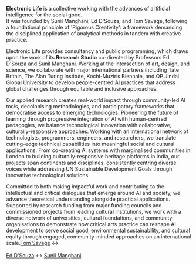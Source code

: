 <b>Electronic Life</b> is a collective working with the advances of artificial intelligence for the social good.  
It was founded by Sunil Manghani, Ed D'Souza, and Tom Savage, following a foundational principle of 'Rigorous Creativity': a framework demanding the disciplined application of analytical methods in tandem with creative practice. 

Electronic Life provides consultancy and public programming, which draws upon the work of its <b>Research Studio</b> co-directed by Professors Ed D'Souza and Sunil Manghani. Working at the intersection of art, design, and science, we collaborate with major international partners including Tate Britain, The Alan Turing Institute, Kochi-Muziris Biennale, and OP Jindal Global University to develop people-centred AI practices that address global challenges through equitable and inclusive approaches.

Our applied research creates real-world impact through community-led AI tools, decolonising methodologies, and participatory frameworks that democratise access to emerging technologies. Pioneering the future of learning through progressive integration of AI with human-centred pedagogies, we balance technological innovation with collaborative, culturally-responsive approaches. Working with an international network of technologists, programmers, engineers, and researchers, we translate cutting-edge technical capabilities into meaningful social and cultural applications. From co-creating AI systems with marginalised communities in London to building culturally-responsive heritage platforms in India, our projects span continents and disciplines, consistently centring diverse voices while addressing UN Sustainable Development Goals through innovative technological solutions.

Committed to both making impactful work and contributing to the intellectual and critical dialogues that emerge around AI and society, we advance theoretical understanding alongside practical applications. Supported by research funding from major funding councils and commissioned projects from leading cultural institutions, we work with a diverse network of universities, cultural foundations, and community organisations to demonstrate how critical arts practice can reshape AI development to serve social good, environmental sustainability, and cultural equity through engaged, community-minded approaches on an international scale.[Tom Savage](https://sav.phd/about.html) $\leftrightarrow$ 
<br><br>
[Ed D'Souza](https://www.southampton.ac.uk/people/5x2phn/professor-ed-dsouza) $\leftrightarrow$ [Sunil Manghani](https://medium.com/the-ai-and-arts-forum/sunil-manghani-9658530f8785)
